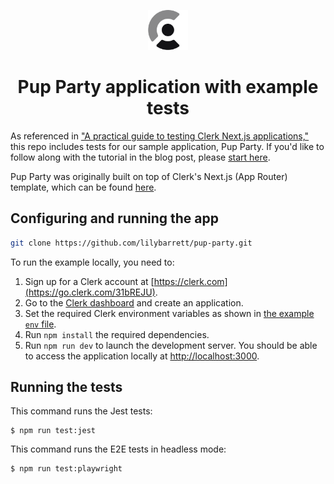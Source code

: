<p align="center">
  <a href="https://go.clerk.com/e3UDpP4" target="_blank" rel="noopener noreferrer">
   <picture>
      <source media="(prefers-color-scheme: dark)" srcset="./public/light-logo.png">
      <img src="./public/dark-logo.png" height="64">
    </picture>
  </a>
  <br />
</p>
<div align="center">
  <h1>
    Pup Party application with example tests
  </h1>
</div>

As referenced in ["A practical guide to testing Clerk Next.js applications,"](https://clerk.com/blog/testing-clerk-nextjs) this repo includes tests for our sample application, Pup Party. If you'd like to follow along with the tutorial in the blog post, please [start here](https://github.com/bookercodes/testing-clerk-nextjs-apps-example/tree/start-here).

Pup Party was originally built on top of Clerk's Next.js (App Router) template, which can be found [here](https://github.com/clerk/nextjs-auth-starter-template).

## Configuring and running the app

```bash
git clone https://github.com/lilybarrett/pup-party.git
```

To run the example locally, you need to:

1. Sign up for a Clerk account at [https://clerk.com](https://go.clerk.com/31bREJU).
2. Go to the [Clerk dashboard](https://go.clerk.com/4I5LXFj) and create an application.
3. Set the required Clerk environment variables as shown in [the example `env` file](https://github.com/bookercodes/testing-clerk-nextjs-apps-example/blob/finished/.env.example).
4. Run `npm install` the required dependencies.
5. Run `npm run dev` to launch the development server. You should be able to access the application locally at [http://localhost:3000](http://localhost:3000).

## Running the tests

This command runs the Jest tests:

```
$ npm run test:jest
```

This command runs the E2E tests in headless mode:

```
$ npm run test:playwright
```
